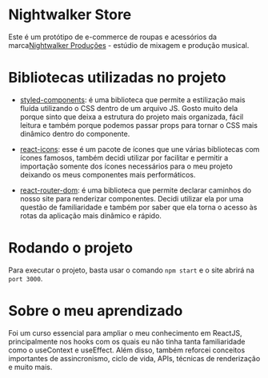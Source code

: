 # Nightwalker Store
Este é um protótipo de e-commerce de roupas e acessórios da marca[Nightwalker Produções](https://www.instagram.com/nightwalkerprod/) - estúdio de mixagem e produção musical. 

# Bibliotecas utilizadas no projeto
- [styled-components](https://styled-components.com/): é uma biblioteca que permite a estilização mais fluída utilizando o CSS dentro de um arquivo JS. Gosto muito dela porque sinto que deixa a estrutura do projeto mais organizada, fácil leitura e também porque podemos passar props para tornar o CSS mais dinâmico dentro do componente.

- [react-icons](https://react-icons.github.io/react-icons/): esse é um pacote de ícones que une várias bibliotecas com ícones famosos, também decidi utilizar por facilitar e permitir a importação somente dos ícones necessários para o meu projeto deixando os meus componentes mais performáticos.

- [react-router-dom](https://reactrouter.com/en/main): é uma biblioteca que permite declarar caminhos do nosso site para renderizar componentes. Decidi utilizar ela por uma questão de familiaridade e também por saber que ela torna o acesso às rotas da aplicação mais dinâmico e rápido.

# Rodando o projeto
Para executar o projeto, basta usar o comando ```npm start``` e o site abrirá na ```port 3000```. 

# Sobre o meu aprendizado
Foi um curso essencial para ampliar o meu conhecimento em ReactJS, principalmente nos hooks com os quais eu não tinha tanta familiaridade como o useContext e useEffect. Além disso, também reforcei conceitos importantes de assincronismo, ciclo de vida, APIs, técnicas de renderização e muito mais. 
